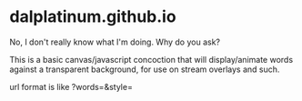 # dalplatinum.github.io
No, I don't really know what I'm doing.  Why do you ask?

This is a basic canvas/javascript concoction that will display/animate words against a transparent background, for use on stream overlays and such.

url format is like ?words=<whatever you want it to say>&style=<style>
Style options are:
  		'vanilla',
		'arc',
		'bubbles',
		'solitaire',
		'stickmove',
		'bounce'
		'firework'
		'splats'
Or just leave the style bit off and get a random one.
I'll add more styles as I a) think of them, and b) learn how to make them work.
	
Three underscores will be replaced with a newline.  Because I couldn't think of any other way to do that.

If you are looking to use this in OBS, you can add it direct from here as a browser source - https://dalplatinum.github.io/?words=hello%20there
	
If you want to tie it to something like a chat trigger (I use '!p <words>') or a points redemption, you are going to need some automation software that will allow you to change properties on an OBS source.  I use LioranBoard receiver for this, and it is set up like:
	
	Add Button
	
	edit commands
	
	1. Action: String: Wildcard Pull
		variable: wordz
		wildcard number: 0
		turn to real: false
	
	2. Action: Source Change Settings
		sourcename: <name of your browser source>
		sourcesettings: {"url":"http://dalplatinum.github.io/?words=/$wordz$/"}
	
	Edit Twitch Triggers
		tick case-sensitive
		Message: !p *
	
So now if someone type '!p get in the sea' into my twitch channel, lioranboard will pick it up and change the URL of the browser source to http://dalplatinum.github.io/?words=get___in___the___sea.  In doing this, the page will reload and the animation will start.

There are other automation tools but I haven't used them, so can't comment.  As long as whatever you use can change the browser source URL property, you should be good to go.
	
You can also set up a browser source to only say a specific thing in a specific style, and just hide it and when you show it, the animation will kick off.

If it still doesn't work, find me and I'll help you out.  If I can.
	
TO-DO:
	
	Sort out scaling, because it goes horribly wrong at some resolutions.
	
	Add more effects
	
	Add image mode
	
	Add emoji
	
	Add Twitch Emotes/user profile pics
	
	Tidy up the code (comments/efficiency/redundancy)
	
	Add a 'simple' mode for people without dedicated GFX hardware
	
	
